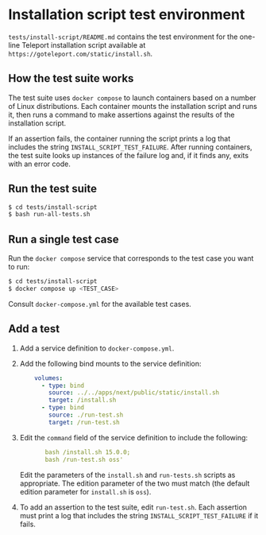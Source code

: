 # Installation script test environment

`tests/install-script/README.md` contains the test environment for the one-line
Teleport installation script available at
`https://goteleport.com/static/install.sh`.

## How the test suite works

The test suite uses `docker compose` to launch containers based on a number of
Linux distributions. Each container mounts the installation script and runs it,
then runs a command to make assertions against the results of the installation
script. 

If an assertion fails, the container running the script prints a log that
includes the string `INSTALL_SCRIPT_TEST_FAILURE`. After running containers, the
test suite looks up instances of the failure log and, if it finds any, exits
with an error code.

## Run the test suite

```bash
$ cd tests/install-script
$ bash run-all-tests.sh
```

## Run a single test case

Run the `docker compose` service that corresponds to the test case you want to
run:

```bash
$ cd tests/install-script
$ docker compose up <TEST_CASE>
```

Consult `docker-compose.yml` for the available test cases.

## Add a test

1. Add a service definition to `docker-compose.yml`.
1. Add the following bind mounts to the service definition:

   ```yaml
       volumes:
         - type: bind
           source: ../../apps/next/public/static/install.sh
           target: /install.sh
         - type: bind
           source: ./run-test.sh
           target: /run-test.sh
   ```

1. Edit the `command` field of the service definition to include the following:

   ```yaml
          bash /install.sh 15.0.0;
          bash /run-test.sh oss'
   ```

   Edit the parameters of the `install.sh` and `run-tests.sh` scripts as
   appropriate. The edition parameter of the two must match (the default edition
   parameter for `install.sh` is `oss`).

1. To add an assertion to the test suite, edit `run-test.sh`. Each assertion
   must print a log that includes the string `INSTALL_SCRIPT_TEST_FAILURE` if it
   fails.
